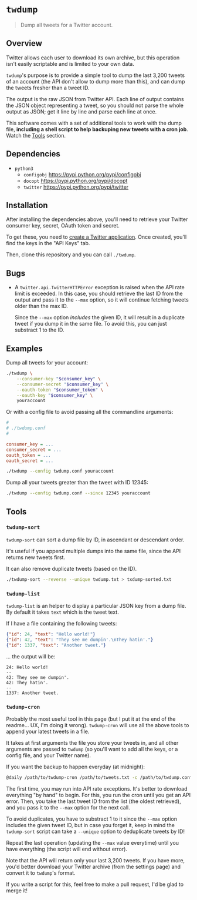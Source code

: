 `twdump`
========

> Dump all tweets for a Twitter account.

Overview
--------

Twitter allows each user to download its own archive, but this operation
isn't easily scriptable and is limited to your own data.

`twdump`'s purpose is to provide a simple tool to dump the last
3,200 tweets of an account (the API don't allow to dump more than this),
and can dump the tweets fresher than a tweet ID.

The output is the raw JSON from Twitter API. Each line of output contains
the JSON object representing a tweet, so you should not parse the whole
output as JSON; get it line by line and parse each line at once.

This software comes with a set of additional tools to work with the dump
file, **including a shell script to help backuping new tweets with a cron
job**. Watch the [Tools](#tools) section.

Dependencies
------------

* `python3`
  * `configobj` <https://pypi.python.org/pypi/configobj>
  * `docopt` <https://pypi.python.org/pypi/docopt>
  * `twitter` <https://pypi.python.org/pypi/twitter>

Installation
------------

After installing the dependencies above, you'll need to retrieve your
Twitter consumer key, secret, OAuth token and secret.

To get these, you need to [create a Twitter application][twapp].
Once created, you'll find the keys in the "API Keys" tab.

Then, clone this repository and you can call `./twdump`.

[twapp]: https://apps.twitter.com/app/new

Bugs
----

* A `twitter.api.TwitterHTTPError` exception is raised when the API rate
  limit is exceeded. In this case, you should retrieve the last ID from the
  output and pass it to the `--max` option, so it will continue fetching
  tweets older than the max ID.

  Since the `--max` option *includes* the given ID, it will result in a
  duplicate tweet if you dump it in the same file. To avoid this, you
  can just substract 1 to the ID.

Examples
--------

Dump all tweets for your account:

```sh
./twdump \
    --consumer-key "$consumer_key" \
    --consumer-secret "$consumer_key" \
    --oauth-token "$consumer_token" \
    --oauth-key "$consumer_key" \
    youraccount
```

Or with a config file to avoid passing all the commandline arguments:

```ini
#
# ./twdump.conf
#

consumer_key = ...
consumer_secret = ...
oauth_token = ...
oauth_secret = ...
```

```sh
./twdump --config twdump.conf youraccount
```

Dump all your tweets greater than the tweet with ID 12345:

```sh
./twdump --config twdump.conf --since 12345 youraccount
```

Tools
-----

### `twdump-sort`

`twdump-sort` can sort a dump file by ID, in ascendant or descendant order.

It's useful if you append multiple dumps into the same file, since the API
returns new tweets first.

It can also remove duplicate tweets (based on the ID).

```sh
./twdump-sort --reverse --unique twdump.txt > txdump-sorted.txt
```

### `twdump-list`

`twdump-list` is an helper to display a particular JSON key from a dump
file. By default it takes `text` which is the tweet text.

If I have a file containing the following tweets:

```json
{"id": 24, "text": "Hello world!"}
{"id": 42, "text": "They see me dumpin'.\nThey hatin'."}
{"id": 1337, "text": "Another tweet."}
```

... the output will be:

```
24: Hello world!
--
42: They see me dumpin'.
42: They hatin'.
--
1337: Another tweet.
```

### `twdump-cron`

Probably the most useful tool in this page (but I put it at the end of the
readme... UX, I'm doing it wrong). `twdump-cron` will use all the above
tools to append your latest tweets in a file.

It takes at first arguments the file you store your tweets in, and all
other arguments are passed to `twdump` (so you'll want to add all the
keys, or a config file, and your Twitter name).

If you want the backup to happen everyday (at midnight):

```sh
@daily /path/to/twdump-cron /path/to/tweets.txt -c /path/to/twdump.conf youraccount
```

The first time, you may run into API rate exceptions. It's better to
download everything "by hand" to begin. For this, you run the cron until
you get an API error. Then, you take the last tweet ID from the list
(the oldest retrieved), and you pass it to the `--max` option for the
next call.

To avoid duplicates, you have to substract 1 to it since the `--max` option
includes the given tweet ID, but in case you forget it, keep in mind the
`twdump-sort` script can take a `--unique` option to deduplicate tweets
by ID!

Repeat the last operation (updating the `--max` value everytime) until
you have everything (the script will end without error).

Note that the API will return only your last 3,200 tweets. If you have more,
you'd better download your Twitter archive (from the settings page) and
convert it to `twdump`'s format.

If you write a script for this, feel free to make a pull request, I'd be
glad to merge it!
